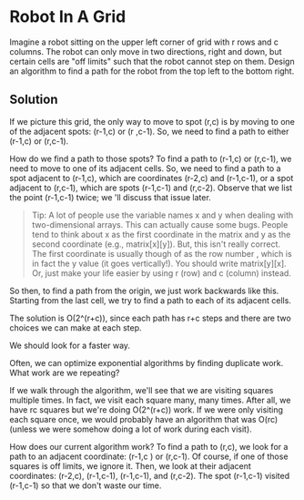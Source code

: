 # Robot In A Grid

Imagine a robot sitting on the upper left corner of grid with r rows and c columns. The robot can only move in two
directions, right and down, but certain cells are "off limits" such that the robot cannot step on them. Design an
algorithm to find a path for the robot from the top left to the bottom right.

## Solution

If we picture this grid, the only way to move to spot (r,c) is by moving to one of the adjacent spots: (r-1,c) or (r
,c-1). So, we need to find a path to either (r-1,c) or (r,c-1).

How do we find a path to those spots? To find a path to (r-1,c) or (r,c-1), we need to move to one of its adjacent
cells. So, we need to find a path to a spot adjacent to (r-1,c), which are coordinates (r-2,c) and (r-1,c-1), or a
spot adjacent to (r,c-1), which are spots (r-1,c-1) and (r,c-2). Observe that we list the point (r-1,c-1) twice; we
'll discuss that issue later.

> Tip: A lot of people use the variable names x and y when dealing with two-dimensional arrays. This can actually
> cause some bugs. People tend to think about x as the first coordinate in the matrix and y as the second coordinate
> (e.g., matrix[x][y]). But, this isn't really correct. The first coordinate is usually though of as the row number
>, which is in fact the y value (it goes vertically!). You should write matrix[y][x]. Or, just make your life easier
> by using r (row) and c (column) instead.

So then, to find a path from the origin, we just work backwards like this. Starting from the last cell, we try to
find a path to each of its adjacent cells.

The solution is O(2^(r+c)), since each path has r+c steps and there are two choices we can make at each step.

We should look for a faster way.

Often, we can optimize exponential algorithms by finding duplicate work. What work are we repeating?

If we walk through the algorithm, we'll see that we are visiting squares multiple times. In fact, we visit each
square many, many times. After all, we have rc squares but we're doing O(2^(r+c)) work. If we were only visiting
each square once, we would probably have an algorithm that was O(rc) (unless we were somehow doing a lot of work
during each visit).

How does our current algorithm work? To find a path to (r,c), we look for a path to an adjacent coordinate: (r-1,c
) or (r,c-1). Of course, if one of those squares is off limits, we ignore it. Then, we look at their adjacent
coordinates: (r-2,c), (r-1,c-1), (r-1,c-1), and (r,c-2). The spot (r-1,c-1) visited (r-1,c-1) so that we don't waste
our time.

